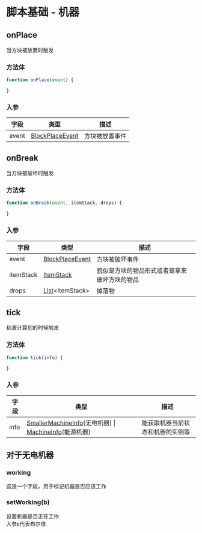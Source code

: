 # 脚本基础 - 机器
## onPlace
当方块被放置时触发
### 方法体
```js
function onPlace(event) {

}
```
### 入参
|字段|类型|描述|
|--|---|--|
|event|[BlockPlaceEvent](https://hub.spigotmc.org/javadocs/spigot/org/bukkit/event/block/BlockPlaceEvent.html)|方块被放置事件|

## onBreak
当方块被破坏时触发
### 方法体
```js
function onBreak(event, itemStack, drops) {

}
```
### 入参
|字段|类型|描述|
|--|---|--|
|event|[BlockPlaceEvent](https://hub.spigotmc.org/javadocs/spigot/org/bukkit/event/block/BlockBreakEvent.html)|方块被破坏事件|
|itemStack|[ItemStack](https://hub.spigotmc.org/javadocs/spigot/org/bukkit/inventory/ItemStack.html)|貌似是方块的物品形式或者是拿来破坏方块的物品|
|drops|[List](https://doc.qzxdp.cn/jdk/17/zh/api/java.base/java/util/List.html)<ItemStack\>|掉落物|

## tick
粘液计算刻的时候触发
### 方法体
```js
function tick(info) {

}
```
### 入参
|字段|类型|描述|
|--|---|--|
|info|[SmallerMachineInfo](https://github.com/SlimefunReloadingProject/RykenSlimeCustomizer/blob/main/src/main/java/org/lins/mmmjjkx/rykenslimefuncustomizer/objects/machine/SmallerMachineInfo.java)(无电机器) \| [MachineInfo]()(能源机器) |能获取机器当前状态和机器的实例等|

## 对于无电机器
### working
这是一个字段，用于标记机器是否应该工作

### setWorking(b)
设置机器是否正在工作  
入参`b`代表布尔值
